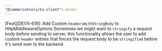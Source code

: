 ```yaml
---
"@commercetools/ts-client": minor
---
```


[Feat][DEVX-619]: Add Custom `headersWithStringBody` to HttpMiddlewareOptions
Sometimes we might want to `stringify` a request body before sending to server, 
this functionality allows the user to add custom `header` entries that forces 
the request body to be `stringified` before it's send over to the backend.

